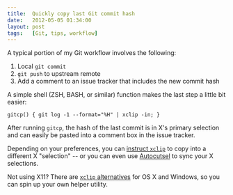 ```yaml
---
title:  Quickly copy last Git commit hash
date:   2012-05-05 01:34:00
layout: post
tags:   [Git, tips, workflow]
---
```

A typical portion of my Git workflow involves the following:

  1. Local `git commit`
  2. `git push` to upstream remote
  3. Add a comment to an issue tracker that includes the new commit hash

A simple shell (ZSH, BASH, or similar) function makes the last step a little bit easier:

    gitcp() { git log -1 --format="%H" | xclip -in; }

After running `gitcp`, the hash of the last commit is in X's primary selection and can easily be
pasted into a comment box in the issue tracker.  

Depending on your preferences, you can [instruct `xclip`][xclip] to copy into a different X
"selection" -- or you can even use [Autocutsel][autocutsel] to sync your X selections.

Not using X11? There are [`xclip` alternatives][xclip_alt] for OS X and Windows, so you can spin up
your own helper utility.

[xclip]:      http://linux.die.net/man/1/xclip
[autocutsel]: http://www.nongnu.org/autocutsel/
[xclip_alt]:  http://stackoverflow.com/a/750466
